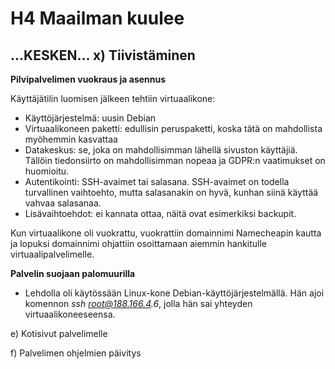 # H4 Maailman kuulee

## ...KESKEN... x) Tiivistäminen

**Pilvipalvelimen vuokraus ja asennus**

Käyttäjätilin luomisen jälkeen tehtiin virtuaalikone:
- Käyttöjärjestelmä: uusin Debian
- Virtuaalikoneen paketti: edullisin peruspaketti, koska tätä on mahdollista myöhemmin kasvattaa
- Datakeskus: se, joka on mahdollisimman lähellä sivuston käyttäjiä. Tällöin tiedonsiirto on mahdollisimman nopeaa ja GDPR:n vaatimukset on huomioitu.
- Autentikointi: SSH-avaimet tai salasana. SSH-avaimet on todella turvallinen vaihtoehto, mutta salasanakin on hyvä, kunhan siinä käyttää vahvaa salasanaa.
- Lisävaihtoehdot: ei kannata ottaa, näitä ovat esimerkiksi backupit.

Kun virtuaalikone oli vuokrattu, vuokrattiin domainnimi Namecheapin kautta ja lopuksi domainnimi ohjattiin osoittamaan aiemmin hankitulle virtuaalipalvelimelle.


**Palvelin suojaan palomuurilla**

- Lehdolla oli käytössään Linux-kone Debian-käyttöjärjestelmällä. Hän ajoi komennon _ssh root@188.166.4.6_, jolla hän sai yhteyden virtuaalikoneeseensa.


e) Kotisivut palvelimelle


f) Palvelimen ohjelmien päivitys
